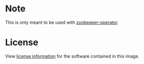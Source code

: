 
# Note
This is only meant to be used with [zookeeper-operator](https://github.com/ronin13/zookeeper-operator). 

# License

View [license information](https://github.com/apache/zookeeper/blob/release-3.4.13/LICENSE.txt) for the software contained in this image.
